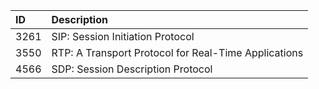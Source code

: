 | ID   | Description                                                               |
| :--- | :------------------------------------------------------------------------ |
| 3261 | SIP: Session Initiation Protocol                                          |
| 3550 | RTP: A Transport Protocol for Real-Time Applications                      |
| 4566 | SDP: Session Description Protocol                                         |